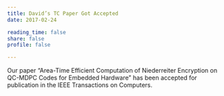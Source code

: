 ```yaml
---
title: David’s TC Paper Got Accepted
date: 2017-02-24

reading_time: false
share: false
profile: false

---
```

Our paper  “Area-Time Efficient Computation of Niederreiter Encryption on QC-MDPC Codes for Embedded Hardware”  has been accepted for publication in the IEEE Transactions on Computers. 
<!--more-->


